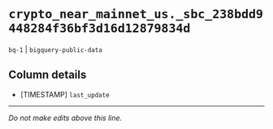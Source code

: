 # `crypto_near_mainnet_us._sbc_238bdd9448284f36bf3d16d12879834d`
`bq-1` | `bigquery-public-data`

## Column details
* [TIMESTAMP] `last_update`

-------------------------------------------------------------------------------
*Do not make edits above this line.*
